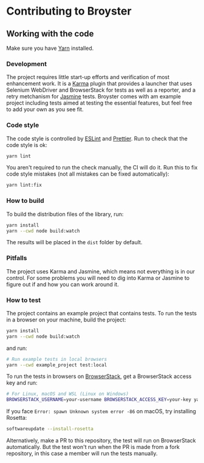 # Contributing to Broyster

## Working with the code

Make sure you have [Yarn](https://yarnpkg.com) installed.

### Development

The project requires little start-up efforts and verification of most enhancement work.
It is a [Karma](https://karma-runner.github.io) plugin that provides a launcher that uses Selenium WebDriver and BrowserStack for tests as well as a reporter, and a retry metchanism for [Jasmine](https://jasmine.github.io) tests.
Broyster comes with am example project including tests aimed at testing the essential features, but feel free to add your own as you see fit.

### Code style

The code style is controlled by [ESLint](https://eslint.org) and [Prettier](https://prettier.io).
Run to check that the code style is ok:

```bash
yarn lint
```

You aren't required to run the check manually, the CI will do it.
Run this to fix code style mistakes (not all mistakes can be fixed automatically):

```bash
yarn lint:fix
```

### How to build

To build the distribution files of the library, run:

```bash
yarn install
yarn --cwd node build:watch
```

The results will be placed in the `dist` folder by default.

### Pitfalls

The project uses Karma and Jasmine, which means not everything is in our control.
For some problems you will need to dig into Karma or Jasmine to figure out if and how you can work around it.

### How to test

The project contains an example project that contains tests.
To run the tests in a browser on your machine, build the project:

```bash
yarn install
yarn --cwd node build:watch
```

and run:

```bash
# Run example tests in local browsers
yarn --cwd example_project test:local
```

To run the tests in browsers on [BrowserStack](https://www.browserstack.com), get a BrowserStack access key and run:

```bash
# For Linux, macOS and WSL (Linux on Windows)
BROWSERSTACK_USERNAME=your-username BROWSERSTACK_ACCESS_KEY=your-key yarn --cwd example_project test:browserstack
```

If you face `Error: spawn Unknown system error -86` on macOS, try installing Rosetta:

```bash
softwareupdate --install-rosetta
```

Alternatively, make a PR to this repository, the test will run on BrowserStack automatically.
But the test won't run when the PR is made from a fork repository, in this case a member will run the tests manually.
